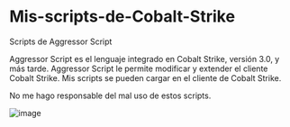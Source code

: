 # Mis-scripts-de-Cobalt-Strike
Scripts de Aggressor Script 

Aggressor Script es el lenguaje integrado en Cobalt Strike, versión 3.0, y más tarde. Aggressor Script le permite modificar y extender el cliente Cobalt Strike. Mis scripts se pueden cargar en el cliente de Cobalt  Strike.

No me hago responsable del mal uso de estos scripts.

![image](https://github.com/user-attachments/assets/13f163dc-09dd-403e-8b65-1a8955c57957)
